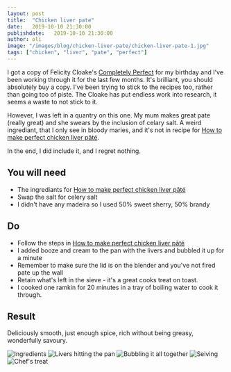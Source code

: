 ```yaml
---
layout: post
title:  "Chicken liver pate"
date:   2019-10-10 21:30:00
publishdate:   2019-10-10 21:30:00
author: oli
image: "/images/blog/chicken-liver-pate/chicken-liver-pate-1.jpg"
tags: ["chicken", "liver", "pate", "perfect"]
---
```


I got a copy of Felicity Cloake's [Completely Perfect](https://amzn.to/2OA8sqI) for my birthday and I've been working through it for the last few months.  It's brilliant, you should absolutely buy a copy.  I've been trying to stick to the recipes too, rather than going too of piste.  The Cloake has put endless work into research, it seems a waste to not stick to it.

However, I was left in a quantry on this one.  My mum makes great pate (really great) and she swears by the inclusion of celary salt.  A weird ingrediant, that I only see in bloody maries, and it's not in recipe for [How to make perfect chicken liver pâté](https://www.theguardian.com/lifeandstyle/wordofmouth/2012/nov/29/how-make-perfect-chicken-liver-pate).

In the end, I did include it, and I regret nothing.


## You will need

* The ingrediants for [How to make perfect chicken liver pâté](https://www.theguardian.com/lifeandstyle/wordofmouth/2012/nov/29/how-make-perfect-chicken-liver-pate)
* Swap the salt for celery salt
* I didn't have any madeira so I used 50% sweet sherry, 50% brandy

## Do

* Follow the steps in [How to make perfect chicken liver pâté](https://www.theguardian.com/lifeandstyle/wordofmouth/2012/nov/29/how-make-perfect-chicken-liver-pate)
* I added booze and cream to the pan with the livers and bubbled it up for a minute
* Remember to make sure the lid is on the blender and you've not fired pate up the wall
* Retain what's left in the sieve - it's a great cooks treat on toast.
* I cooked one ramkin for 20 minutes in a tray of boiling water to cook it through.


## Result

Deliciously smooth, just enough spice, rich without being greasy, wonderfully savoury.

![Ingredients](/images/blog/chicken-liver-pate/chicken-liver-pate-1.jpg)
![Livers hitting the pan](/images/blog/chicken-liver-pate/chicken-liver-pate-2.jpg)
![Bubbling it all together](/images/blog/chicken-liver-pate/chicken-liver-pate-3.jpg)
![Seiving](/images/blog/chicken-liver-pate/chicken-liver-pate-4.jpg)
![Chef's treat](/images/blog/chicken-liver-pate/chicken-liver-pate-5.jpg)
